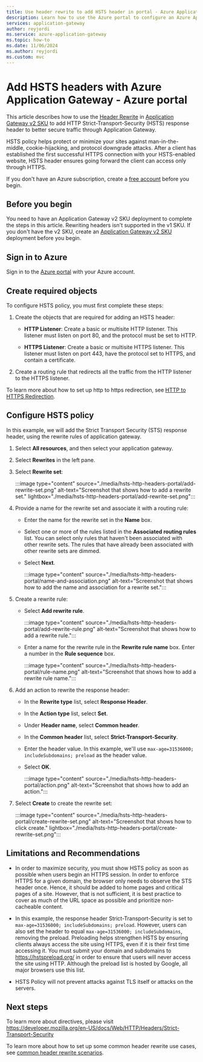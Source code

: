 ```yaml
---
title: Use header rewrite to add HSTS header in portal - Azure Application Gateway
description: Learn how to use the Azure portal to configure an Azure Application Gateway with HSTS Policy
services: application-gateway
author: reyjordi
ms.service: azure-application-gateway
ms.topic: how-to
ms.date: 11/06/2024
ms.author: reyjordi
ms.custom: mvc
---
```

# Add HSTS headers with Azure Application Gateway - Azure portal

This article describes how to use the [Header Rewrite](./rewrite-http-headers-url.md) in [Application Gateway v2 SKU](./application-gateway-autoscaling-zone-redundant.md) to add HTTP Strict-Transport-Security (HSTS) response header to better secure traffic through Application Gateway.

HSTS policy helps protect or minimize your sites against man-in-the-middle, cookie-hijacking, and protocol downgrade attacks. After a client has established the first successful HTTPS connection with your HSTS-enabled website, HSTS header ensures going forward the client can access only through HTTPS.

If you don't have an Azure subscription, create a [free account](https://azure.microsoft.com/free/?WT.mc_id=A261C142F) before you begin.

## Before you begin

You need to have an Application Gateway v2 SKU deployment to complete the steps in this article. Rewriting headers isn't supported in the v1 SKU. If you don't have the v2 SKU, create an [Application Gateway v2 SKU](./tutorial-autoscale-ps.md) deployment before you begin.

## Sign in to Azure

Sign in to the [Azure portal](https://portal.azure.com/) with your Azure account.

## Create required objects

To configure HSTS policy, you must first complete these steps:

1. Create the objects that are required for adding an HSTS header:

   - **HTTP Listener**: Create a basic or multisite HTTP listener. This listener must listen on port 80, and the protocol must be set to HTTP.

   - **HTTPS Listener**: Create a basic or multisite HTTPS listener. This listener must listen on port 443, have the protocol set to HTTPS, and contain a certificate.

2. Create a routing rule that redirects all the traffic from the HTTP listener to the HTTPS listener.

To learn more about how to set up http to https redirection, see [HTTP to HTTPS Redirection](./redirect-http-to-https-portal.md).

## Configure HSTS policy

In this example, we will add the Strict Transport Security (STS) response header, using the rewrite rules of application gateway.

1. Select **All resources**, and then select your application gateway.

2. Select **Rewrites** in the left pane.

3. Select **Rewrite set**:

    :::image type="content" source="./media/hsts-http-headers-portal/add-rewrite-set.png" alt-text="Screenshot that shows how to add a rewrite set." lightbox="./media/hsts-http-headers-portal/add-rewrite-set.png":::

4. Provide a name for the rewrite set and associate it with a routing rule:

   - Enter the name for the rewrite set in the **Name** box.
   - Select one or more of the rules listed in the **Associated routing rules** list. You can select only rules that haven't been associated with other rewrite sets. The rules that have already been associated with other rewrite sets are dimmed.
   - Select **Next**.
   
     :::image type="content" source="./media/hsts-http-headers-portal/name-and-association.png" alt-text="Screenshot that shows how to add the name and association for a rewrite set.":::

5. Create a rewrite rule:

   - Select **Add rewrite rule**.

     :::image type="content" source="./media/hsts-http-headers-portal/add-rewrite-rule.png" alt-text="Screenshot that shows how to add a rewrite rule.":::

   - Enter a name for the rewrite rule in the **Rewrite rule name** box. Enter a number in the **Rule sequence** box.

     :::image type="content" source="./media/hsts-http-headers-portal/rule-name.png" alt-text="Screenshot that shows how to add a rewrite rule name.":::

6. Add an action to rewrite the response header:

   - In the **Rewrite type** list, select **Response Header**.

   - In the **Action type** list, select **Set**.

   - Under **Header name**, select **Common header**.

   - In the **Common header** list, select **Strict-Transport-Security**.

   - Enter the header value. In this example, we'll use `max-age=31536000; includeSubdomains; preload` as the header value. 

   - Select **OK**.

     :::image type="content" source="./media/hsts-http-headers-portal/action.png" alt-text="Screenshot that shows how to add an action.":::

7. Select **Create** to create the rewrite set:

    :::image type="content" source="./media/hsts-http-headers-portal/create-rewrite-set.png" alt-text="Screenshot that shows how to click create." lightbox="./media/hsts-http-headers-portal/create-rewrite-set.png":::

## Limitations and Recommendations

   - In order to maximize security, you must show HSTS policy as soon as possible when users begin an HTTPS session. In order to enforce HTTPS for a given domain, the browser only needs to observe the STS header once. Hence, it should be added to home pages and critical pages of a site. However, that is not sufficient, it is best practice to cover as much of the URL space as possible and prioritize non-cacheable content.

   - In this example, the response header Strict-Transport-Security is set to `max-age=31536000; includeSubdomains; preload`. However, users can also set the header to equal `max-age=31536000; includeSubdomains`, removing the preload. Preloading helps strengthen HSTS by ensuring clients always access the site using HTTPS, even if it is their first time accessing it. You must submit your domain and subdomains to https://hstspreload.org/ in order to ensure that users will never access the site using HTTP. Although the preload list is hosted by Google, all major browsers use this list. 
   
   - HSTS Policy will not prevent attacks against TLS itself or attacks on the servers. 

## Next steps

To learn more about directives, please visit https://developer.mozilla.org/en-US/docs/Web/HTTP/Headers/Strict-Transport-Security

To learn more about how to set up some common header rewrite use cases, see [common header rewrite scenarios](./rewrite-http-headers-url.md).